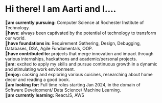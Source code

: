 # Hi there! I am Aarti and I....

🍓**am currently pursuing:**  Computer Science at Rochester Institute of Technology.<br />
🍓**have:**  always been captivated by the potential of technology to transform our world.<br />
🍓**have foundations in:**  Requirement Gathering, Design, Debugging, Databases, DSA, Agile Fundamentals, OOP.<br />
🍓**have contributed to:**  projects that merge innovation and impact through various internships, hackathons and academic/personal projects.<br />
🍓**am:**  excited to apply my skills and pursue continuous growth in a dynamic and stimulating work environment.<br />
🍓**enjoy:**  cooking and exploring various cuisines, researching about home decor and reading a good book.<br />
🍓**am looking for:**  Full time roles starting Jan 2024, in the domain of Software Development/ Data Science/ Machine Learning.<br />
🍓**am currently learning:** ReactJS, AWS<br />
